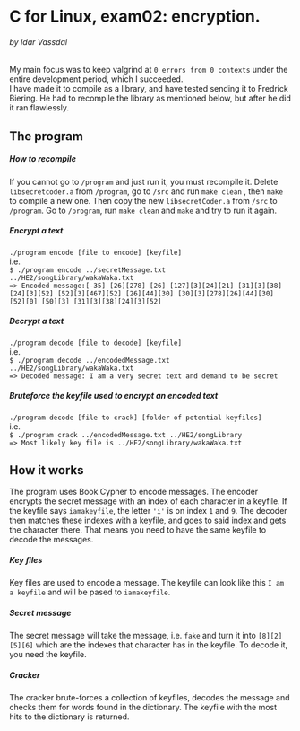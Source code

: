 # C for Linux, exam02: encryption.
###### by Idar Vassdal

My main focus was to keep valgrind at ```0 errors from 0 contexts``` under the entire development period, which I succeeded. \
I have made it to compile as a library, and have tested sending it to Fredrick Biering. He had to recompile the library as mentioned below, but after he did it ran flawlessly.

## The program

#####  How to recompile
If you cannot go to ```/program``` and just run it, you must recompile it. Delete ```libsecretcoder.a``` from ```/program```, go to ```/src``` and run ```make clean``` , then ```make``` to compile a new one. Then copy the new ```libsecretCoder.a``` from ```/src``` to ```/program```. Go to ```/program```, run  ```make clean``` and ```make``` and try to run it again.

##### Encrypt a text
```./program encode [file to encode] [keyfile]```  \
i.e. \
```$ ./program encode ../secretMessage.txt ../HE2/songLibrary/wakaWaka.txt``` \
```=> Encoded message:[-35] [26][278] [26] [127][3][24][21] [31][3][38][24][3][52] [52][3][467][52] [26][44][30] [30][3][278][26][44][30] [52][0] [50][3] [31][3][38][24][3][52] ```


##### Decrypt a text
```./program decode [file to decode] [keyfile]``` \
i.e. \
```$ ./program decode ../encodedMessage.txt ../HE2/songLibrary/wakaWaka.txt``` \
```=> Decoded message: I am a very secret text and demand to be secret```

##### Bruteforce the keyfile used to encrypt an encoded text
```./program decode [file to crack] [folder of potential keyfiles]``` \
i.e. \
```$ ./program crack ../encodedMessage.txt ../HE2/songLibrary``` \
```=> Most likely key file is ../HE2/songLibrary/wakaWaka.txt```

## How it works
The program uses Book Cypher to encode messages. The encoder encrypts the secret message with an index of each character in a keyfile. If the keyfile says ```iamakeyfile```, the letter ``` 'i' ``` is on index ```1``` and ```9```.  The decoder then matches these indexes with a keyfile, and goes to said index and gets the character there. That means you need to have the same keyfile to decode the messages. 

##### Key files
Key files are used to encode a message. The keyfile can look like this
```I am a keyfile``` and will be pased to ```iamakeyfile```.

##### Secret message
The secret message will take the message, i.e. ```fake``` and turn it into ```[8][2][5][6]``` which are the indexes that character has in the keyfile. To decode it, you need the keyfile.

##### Cracker
The cracker brute-forces a collection of keyfiles, decodes the message and checks them for words found in the dictionary. The keyfile with the most hits to the dictionary is returned. 
